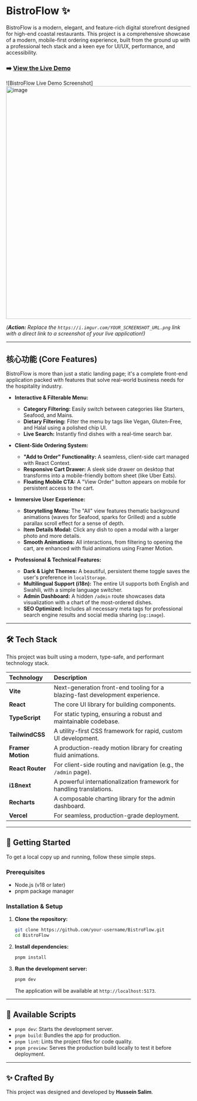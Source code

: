 # BistroFlow ✨

BistroFlow is a modern, elegant, and feature-rich digital storefront designed for high-end coastal restaurants. This project is a comprehensive showcase of a modern, mobile-first ordering experience, built from the ground up with a professional tech stack and a keen eye for UI/UX, performance, and accessibility.

### ➡️ [**View the Live Demo**](https://bistro-flow-sigma.vercel.app/)

![BistroFlow Live Demo Screenshot] <img width="1194" height="633" alt="image" src="https://github.com/user-attachments/assets/1c4afc5f-a178-4499-97b8-ba66b9099832" />


*(**Action:** Replace the `https://i.imgur.com/YOUR_SCREENSHOT_URL.png` link with a direct link to a screenshot of your live application!)*

---

## 核心功能 (Core Features)

BistroFlow is more than just a static landing page; it's a complete front-end application packed with features that solve real-world business needs for the hospitality industry.

*   **Interactive & Filterable Menu:**
    *   **Category Filtering:** Easily switch between categories like Starters, Seafood, and Mains.
    *   **Dietary Filtering:** Filter the menu by tags like Vegan, Gluten-Free, and Halal using a polished chip UI.
    *   **Live Search:** Instantly find dishes with a real-time search bar.

*   **Client-Side Ordering System:**
    *   **"Add to Order" Functionality:** A seamless, client-side cart managed with React Context.
    *   **Responsive Cart Drawer:** A sleek side drawer on desktop that transforms into a mobile-friendly bottom sheet (like Uber Eats).
    *   **Floating Mobile CTA:** A "View Order" button appears on mobile for persistent access to the cart.

*   **Immersive User Experience:**
    *   **Storytelling Menu:** The "All" view features thematic background animations (waves for Seafood, sparks for Grilled) and a subtle parallax scroll effect for a sense of depth.
    *   **Item Details Modal:** Click any dish to open a modal with a larger photo and more details.
    *   **Smooth Animations:** All interactions, from filtering to opening the cart, are enhanced with fluid animations using Framer Motion.

*   **Professional & Technical Features:**
    *   **Dark & Light Themes:** A beautiful, persistent theme toggle saves the user's preference in `localStorage`.
    *   **Multilingual Support (i18n):** The entire UI supports both English and Swahili, with a simple language switcher.
    *   **Admin Dashboard:** A hidden `/admin` route showcases data visualization with a chart of the most-ordered dishes.
    *   **SEO Optimized:** Includes all necessary meta tags for professional search engine results and social media sharing (`og:image`).

---

## 🛠️ Tech Stack

This project was built using a modern, type-safe, and performant technology stack.

| Technology       | Description                                                              |
| :--------------- | :----------------------------------------------------------------------- |
| **Vite**         | Next-generation front-end tooling for a blazing-fast development experience. |
| **React**        | The core UI library for building components.                             |
| **TypeScript**   | For static typing, ensuring a robust and maintainable codebase.          |
| **TailwindCSS**  | A utility-first CSS framework for rapid, custom UI development.          |
| **Framer Motion**| A production-ready motion library for creating fluid animations.         |
| **React Router** | For client-side routing and navigation (e.g., the `/admin` page).        |
| **i18next**      | A powerful internationalization framework for handling translations.     |
| **Recharts**     | A composable charting library for the admin dashboard.                   |
| **Vercel**       | For seamless, production-grade deployment.                               |

---

## 🚀 Getting Started

To get a local copy up and running, follow these simple steps.

### Prerequisites

*   Node.js (v18 or later)
*   pnpm package manager

### Installation & Setup

1.  **Clone the repository:**
    ```bash
    git clone https://github.com/your-username/BistroFlow.git
    cd BistroFlow
    ```

2.  **Install dependencies:**
    ```bash
    pnpm install
    ```

3.  **Run the development server:**
    ```bash
    pnpm dev
    ```

    The application will be available at `http://localhost:5173`.

---

## 📜 Available Scripts

-   `pnpm dev`: Starts the development server.
-   `pnpm build`: Bundles the app for production.
-   `pnpm lint`: Lints the project files for code quality.
-   `pnpm preview`: Serves the production build locally to test it before deployment.

---

## ✨ Crafted By

This project was designed and developed by **Hussein Salim**.
